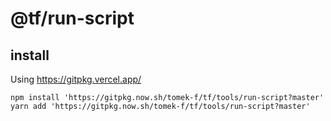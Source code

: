 # @tf/run-script

## install

Using https://gitpkg.vercel.app/

`npm install 'https://gitpkg.now.sh/tomek-f/tf/tools/run-script?master'`
`yarn add 'https://gitpkg.now.sh/tomek-f/tf/tools/run-script?master'`
